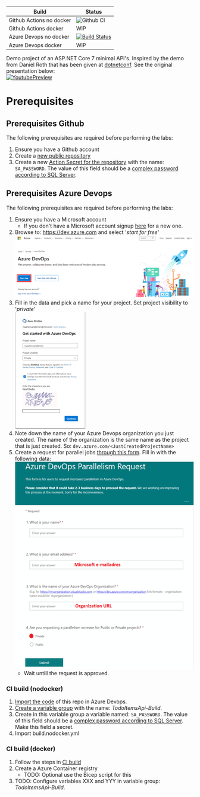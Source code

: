 | Build | Status |
| ------------- | ------------- |
| Github Actions no docker  | ![Github CI](https://github.com/mvdiemen/TodoItems/actions/workflows/main.yml/badge.svg)  |
| Github Actions docker | WIP |
| Azure Devops no docker | [![Build Status](https://dev.azure.com/maartenvandiemen/GithubPipelines/_apis/build/status/TodoItems/TodoItems.NoDocker?branchName=refs%2Fpull%2F1%2Fmerge)](https://dev.azure.com/maartenvandiemen/GithubPipelines/_build/latest?definitionId=31&branchName=refs%2Fpull%2F1%2Fmerge)  |
| Azure Devops docker | WIP |

Demo project of an ASP.NET Core 7 minimal API's. Inspired by the demo from Daniel Roth that has been given at [dotnetconf](https://www.dotnetconf.net). See the original presentation below:<br>
[![YoutubePreview](http://img.youtube.com/vi/gNyEpkJMmcM/0.jpg)](http://www.youtube.com/watch?v=gNyEpkJMmcM)

# Prerequisites
## Prerequisites Github
The following prerequisites are required before performing the labs:

1. Ensure you have a Github account
1. Create a [new public repository](https://docs.github.com/en/repositories/creating-and-managing-repositories/creating-a-new-repository)
1. Create a new [Action Secret for the repository](https://docs.github.com/en/actions/security-guides/encrypted-secrets#creating-encrypted-secrets-for-a-repository) with the name: `SA_PASSWORD`. The value of this field should be a [complex password according to SQL Server](https://learn.microsoft.com/en-us/sql/relational-databases/security/password-policy).

## Prerequisites Azure Devops
The following prerequisites are required before performing the labs:

1. Ensure you have a Microsoft account
   - If you don't have a Microsoft account signup [here](https://account.microsoft.com) for a new one.
1. Browse to: https://dev.azure.com and select '_start for free_' <br> ![Sign up for Azure Devops](./.images/Prerequisites_SignUp.png)
1. Fill in the data and pick a name for your project. Set project visibility to '_private_' <br> ![Create project with visibility private](./.images/Prerequisites_CreateProjectVisibilityPrivate.png)
1. Note down the name of your Azure Devops organization you just created. The name of the organization is the same name as the project that is just created. So: `dev.azure.com/<JustCreatedProjectName>`
1. Create a request for parallel jobs [through this form](https://aka.ms/azpipelines-parallelism-request). Fill in with the following data: <br> ![Data required for parallelism request](./.images/Prerequisites_ParallelismRequest.png)
   - Wait untill the request is approved.

### CI build (nodocker)
1. [Import the code](https://learn.microsoft.com/en-us/azure/devops/repos/git/import-git-repository) of this repo in Azure Devops.
1. [Create a variable group](https://learn.microsoft.com/en-us/azure/devops/pipelines/library/variable-groups) with the name: _TodoItemsApi-Build_.
1. Create in this variable group a variable named: `SA_PASSWORD`. The value of this field should be a [complex password according to SQL Server](https://learn.microsoft.com/en-us/sql/relational-databases/security/password-policy). Make this field a secret.
1. Import build.nodocker.yml

### CI build (docker)
1. Follow the steps in [CI build](#ci-build-nodocker)
1. Create a Azure Container registry
   - TODO: Optional use the Bicep script for this
1. TODO: Configure variables XXX and YYY in variable group: _TodoItemsApi-Build_.
